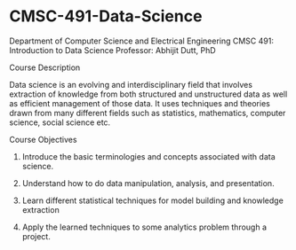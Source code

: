# CMSC-491-Data-Science
Department of Computer Science and Electrical Engineering 
CMSC 491: Introduction to Data Science
Professor: Abhijit Dutt, PhD


Course Description

Data science is an evolving and interdisciplinary field that involves extraction of knowledge from both structured and unstructured data as well as efficient management of those data. It uses techniques and theories drawn from many different fields such as statistics, mathematics, computer science, social science etc.


Course Objectives

1. Introduce the basic terminologies and concepts associated with data science.

2. Understand how to do data manipulation, analysis, and presentation.

3. Learn different statistical techniques for model building and knowledge extraction

4. Apply the learned techniques to some analytics problem through a project.
